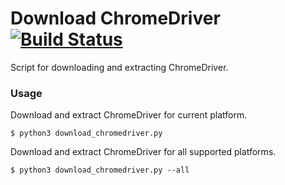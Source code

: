 # Download ChromeDriver [![Build Status](https://travis-ci.org/JohanBrorson/download-chromedriver.svg?branch=master)](https://travis-ci.org/JohanBrorson/download-chromedriver)

Script for downloading and extracting ChromeDriver.

### Usage
Download and extract ChromeDriver for current platform.
```
$ python3 download_chromedriver.py
```

Download and extract ChromeDriver for all supported platforms.
```
$ python3 download_chromedriver.py --all
```
